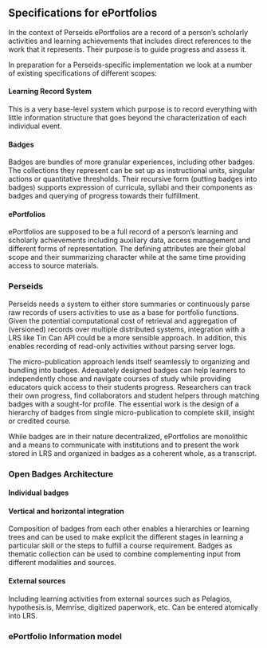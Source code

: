 ## Specifications for ePortfolios

In the context of Perseids ePortfolios are a record of a person’s scholarly activities and learning achievements that includes direct references to the work that it represents. Their purpose is to guide progress and assess it.

In preparation for a Perseids-specific implementation we look at a number of existing specifications of different scopes:

#### Learning Record System

This is a very base-level system which purpose is to record everything with little information structure that goes beyond the characterization of each individual event.

#### Badges

Badges are bundles of more granular experiences, including other badges. The collections they represent can be set up as instructional units, singular actions or quantitative thresholds. Their recursive form (putting badges into badges) supports expression of curricula, syllabi and their components as badges and querying of progress towards their fulfillment.

#### ePortfolios

ePortfolios are supposed to be a full record of a person’s learning and scholarly achievements including auxiliary data, access management and different forms of representation. The defining attributes are their global scope and their summarizing character while at the same time providing access to source materials.

### Perseids

Perseids needs a system to either store summaries or continuously parse raw records of users activities to use as a base for portfolio functions. Given the potential computational cost of retrieval and aggregation of (versioned) records over multiple distributed systems, integration with a LRS like Tin Can API could be a more sensible approach. In addition, this enables recording of read-only activities without parsing server logs.

The micro-publication approach lends itself seamlessly to organizing and bundling into badges. Adequately designed badges can help learners to independently chose and navigate courses of study while providing educators quick access to their students progress. Researchers can track their own progress, find collaborators and student helpers through matching badges with a sought-for profile. The essential work is the design of a hierarchy of badges from single micro-publication to complete skill, insight or credited course.

While badges are in their nature decentralized, ePortfolios are monolithic and a means to communicate with institutions and to present the work stored in LRS and organized in badges as a coherent whole, as a transcript.

### Open Badges Architecture

#### Individual badges



#### Vertical and horizontal integration

Composition of badges from each other enables a hierarchies or learning trees and can be used to make explicit the different stages in learning a particular skill or the steps to fulfill a course requirement. Badges as thematic collection can be used to combine complementing input from different modalities and sources.

#### External sources

Including learning activities from external sources such as Pelagios, hypothesis.is, Memrise, digitized paperwork, etc. Can be entered atomically into LRS.

### ePortfolio Information model
